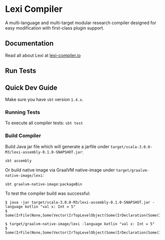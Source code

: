 # Lexi Compiler

A multi-language and multi-target modular research compiler designed for easy modification with first-class plugin support.

## Documentation

Read all about Lexi at [lexi-compiler.io](https://lexi-compiler.io)

## Run Tests

## Quick Dev Guide

Make sure you have `sbt` version `1.4.x`.

### Running Tests

To execute all compiler tests: `sbt test`

### Build Compiler 

Build Java jar file which will generate a jarfile under `target/scala-3.0.0-M3/lexi-assembly-0.1.0-SNAPSHOT.jar`:

```shell
sbt assembly
````

Or build native image via GraalVM native-image under `target/graalvm-native-image/lexi`:

```shell
sbt graalvm-native-image:packageBin
```

To test the compiler build was successful:

```shell
$ java -jar target/scala-3.0.0-M3/lexi-assembly-0.1.0-SNAPSHOT.jar -language kotlin "val x: Int = 5"
$ Some(IrFile(None,Some(Vector(IrTopLevelObject(Some(IrDeclaration(Some(IrProperty(Some(x),Some(5),Some(Int))),None)))))))
```

```shell
$ target/graalvm-native-image/lexi -language kotlin "val x: Int = 5"
$ Some(IrFile(None,Some(Vector(IrTopLevelObject(Some(IrDeclaration(Some(IrProperty(Some(x),Some(5),Some(Int))),None)))))))
```